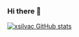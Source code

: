 ### Hi there 👋

<!--
**xsilvac/xsilvac** is a ✨ _special_ ✨ repository because its `README.md` (this file) appears on your GitHub profile.

Here are some ideas to get you started:

- 🔭 I’m currently working on ...
- 🌱 I’m currently learning ...
- 👯 I’m looking to collaborate on ...
- 🤔 I’m looking for help with ...
- 💬 Ask me about ...
- 📫 How to reach me: ...
- 😄 Pronouns: ...
- ⚡ Fun fact: ...
-->
[![xsilvac GitHub stats](https://github-readme-stats.vercel.app/api?username=xsilvac)](https://github.com/xsilvac/github-readme-stats)
